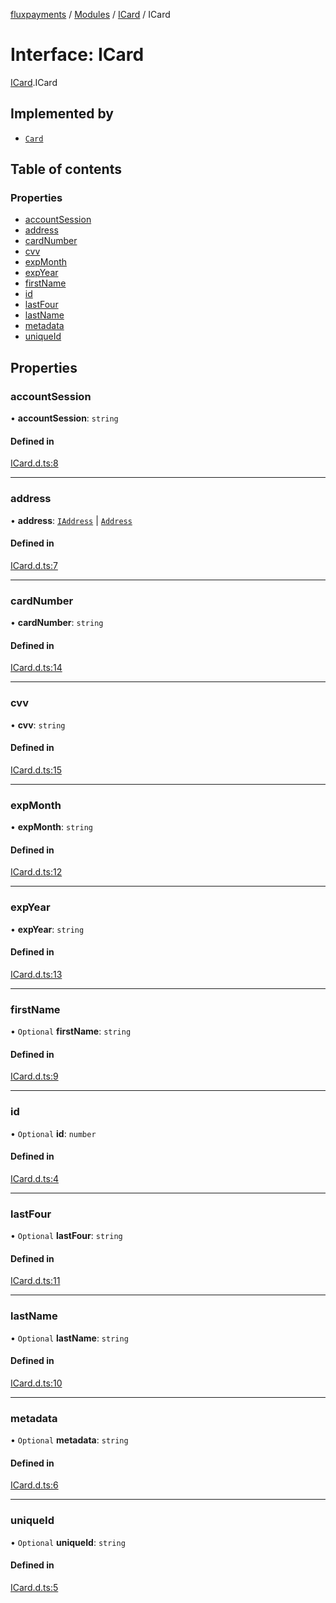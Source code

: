 [fluxpayments](../README.md) / [Modules](../modules.md) / [ICard](../modules/ICard.md) / ICard

# Interface: ICard

[ICard](../modules/ICard.md).ICard

## Implemented by

- [`Card`](../classes/Card.Card.md)

## Table of contents

### Properties

- [accountSession](ICard.ICard.md#accountsession)
- [address](ICard.ICard.md#address)
- [cardNumber](ICard.ICard.md#cardnumber)
- [cvv](ICard.ICard.md#cvv)
- [expMonth](ICard.ICard.md#expmonth)
- [expYear](ICard.ICard.md#expyear)
- [firstName](ICard.ICard.md#firstname)
- [id](ICard.ICard.md#id)
- [lastFour](ICard.ICard.md#lastfour)
- [lastName](ICard.ICard.md#lastname)
- [metadata](ICard.ICard.md#metadata)
- [uniqueId](ICard.ICard.md#uniqueid)

## Properties

### accountSession

• **accountSession**: `string`

#### Defined in

[ICard.d.ts:8](https://github.com/fluxpayments1/fluxpayments_api_ts/blob/efcba18692b7f92bba6ef1c13f0a3de2d9e4339c/src/types/flux_types/ICard.d.ts#L8)

___

### address

• **address**: [`IAddress`](IAddress.IAddress.md) \| [`Address`](../classes/Address.Address.md)

#### Defined in

[ICard.d.ts:7](https://github.com/fluxpayments1/fluxpayments_api_ts/blob/efcba18692b7f92bba6ef1c13f0a3de2d9e4339c/src/types/flux_types/ICard.d.ts#L7)

___

### cardNumber

• **cardNumber**: `string`

#### Defined in

[ICard.d.ts:14](https://github.com/fluxpayments1/fluxpayments_api_ts/blob/efcba18692b7f92bba6ef1c13f0a3de2d9e4339c/src/types/flux_types/ICard.d.ts#L14)

___

### cvv

• **cvv**: `string`

#### Defined in

[ICard.d.ts:15](https://github.com/fluxpayments1/fluxpayments_api_ts/blob/efcba18692b7f92bba6ef1c13f0a3de2d9e4339c/src/types/flux_types/ICard.d.ts#L15)

___

### expMonth

• **expMonth**: `string`

#### Defined in

[ICard.d.ts:12](https://github.com/fluxpayments1/fluxpayments_api_ts/blob/efcba18692b7f92bba6ef1c13f0a3de2d9e4339c/src/types/flux_types/ICard.d.ts#L12)

___

### expYear

• **expYear**: `string`

#### Defined in

[ICard.d.ts:13](https://github.com/fluxpayments1/fluxpayments_api_ts/blob/efcba18692b7f92bba6ef1c13f0a3de2d9e4339c/src/types/flux_types/ICard.d.ts#L13)

___

### firstName

• `Optional` **firstName**: `string`

#### Defined in

[ICard.d.ts:9](https://github.com/fluxpayments1/fluxpayments_api_ts/blob/efcba18692b7f92bba6ef1c13f0a3de2d9e4339c/src/types/flux_types/ICard.d.ts#L9)

___

### id

• `Optional` **id**: `number`

#### Defined in

[ICard.d.ts:4](https://github.com/fluxpayments1/fluxpayments_api_ts/blob/efcba18692b7f92bba6ef1c13f0a3de2d9e4339c/src/types/flux_types/ICard.d.ts#L4)

___

### lastFour

• `Optional` **lastFour**: `string`

#### Defined in

[ICard.d.ts:11](https://github.com/fluxpayments1/fluxpayments_api_ts/blob/efcba18692b7f92bba6ef1c13f0a3de2d9e4339c/src/types/flux_types/ICard.d.ts#L11)

___

### lastName

• `Optional` **lastName**: `string`

#### Defined in

[ICard.d.ts:10](https://github.com/fluxpayments1/fluxpayments_api_ts/blob/efcba18692b7f92bba6ef1c13f0a3de2d9e4339c/src/types/flux_types/ICard.d.ts#L10)

___

### metadata

• `Optional` **metadata**: `string`

#### Defined in

[ICard.d.ts:6](https://github.com/fluxpayments1/fluxpayments_api_ts/blob/efcba18692b7f92bba6ef1c13f0a3de2d9e4339c/src/types/flux_types/ICard.d.ts#L6)

___

### uniqueId

• `Optional` **uniqueId**: `string`

#### Defined in

[ICard.d.ts:5](https://github.com/fluxpayments1/fluxpayments_api_ts/blob/efcba18692b7f92bba6ef1c13f0a3de2d9e4339c/src/types/flux_types/ICard.d.ts#L5)

